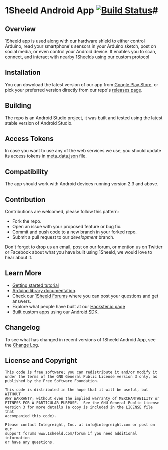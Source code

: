 # 1Sheeld Android App [![Build Status](https://travis-ci.org/Integreight/1Sheeld-Android-App.svg?branch=master)](https://travis-ci.org/Integreight/1Sheeld-Android-App)#

## Overview ##

1Sheeld app is used along with our hardware shield to either control Arduino, read your smartphone's sensors in your Arduino sketch, post on social media, or even control your Android device. It enables you to scan, connect, and interact with nearby 1Sheelds using our custom protocol

## Installation ##

You can download the latest version of our app from [Google Play Store](https://play.google.com/store/apps/details?id=com.integreight.onesheeld&hl=en), or pick your preferred version directly from our repo's [releases page](https://github.com/Integreight/1Sheeld-Android-App/releases).

## Building ##

The repo is an Android Studio project, it was built and tested using the latest stable version of Android Studio.

## Access Tokens ##

In case you want to use any of the web services we use, you should update its access tokens in [meta_data.json](https://github.com/Integreight/1Sheeld-Android-App/blob/master/oneSheeld/src/main/assets/meta_data.json) file.

## Compatibility ##

The app should work with Android devices running version 2.3 and above.

## Contribution ##

Contributions are welcomed, please follow this pattern:
- Fork the repo.
- Open an issue with your proposed feature or bug fix.
- Commit and push code to a new branch in your forked repo.
- Submit a pull request to our *development* branch.

Don't forget to drop us an email, post on our forum, or mention us on Twitter or Facebook about what you have built using 1Sheeld, we would love to hear about it.

## Learn More ##

 - [Getting started tutorial](http://www.1sheeld.com/tutorials/getting-started)
 - [Arduino library documentation](http://1sheeld.com/docs/).
 - Check our [1Sheeld Forums](http://www.1sheeld.com/forum) where you can post your questions and get answers.
 - Explore what people have built at our [Hackster.io page](https://www.hackster.io/1sheeld/projects)
 - Built custom apps using our [Android SDK](https://github.com/Integreight/1Sheeld-Android-SDK).

## Changelog ##

To see what has changed in recent versions of 1Sheeld Android App, see the [Change Log](CHANGELOG.md).

## License and Copyright ##

```
This code is free software; you can redistribute it and/or modify it
under the terms of the GNU General Public License version 3 only, as
published by the Free Software Foundation.

This code is distributed in the hope that it will be useful, but WITHOUT
ANY WARRANTY; without even the implied warranty of MERCHANTABILITY or
FITNESS FOR A PARTICULAR PURPOSE.  See the GNU General Public License
version 3 for more details (a copy is included in the LICENSE file that
accompanied this code).

Please contact Integreight, Inc. at info@integreight.com or post on our
support forums www.1sheeld.com/forum if you need additional information
or have any questions.
```
